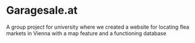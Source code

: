 # Garagesale.at

A group project for university where we created a website for locating flea markets in Vienna with a map feature and a functioning database
